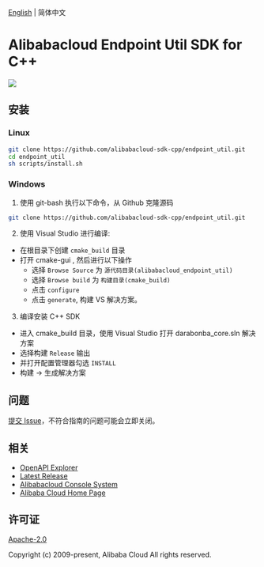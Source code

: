 [English](/README.md) | 简体中文


# Alibabacloud Endpoint Util SDK for C++

![](https://aliyunsdk-pages.alicdn.com/icons/AlibabaCloud.svg)


## 安装

### Linux

```bash
git clone https://github.com/alibabacloud-sdk-cpp/endpoint_util.git
cd endpoint_util
sh scripts/install.sh
```

### Windows

1. 使用 git-bash 执行以下命令，从 Github 克隆源码

  ```bash
  git clone https://github.com/alibabacloud-sdk-cpp/endpoint_util.git
  ```
2. 使用 Visual Studio 进行编译:
  * 在根目录下创建 `cmake_build` 目录
  * 打开 cmake-gui , 然后进行以下操作
    * 选择 `Browse Source` 为 `源代码目录(alibabacloud_endpoint_util)`
    * 选择 `Browse build` 为 `构建目录(cmake_build)`
    * 点击 `configure`
    * 点击 `generate`, 构建 VS 解决方案。

3. 编译安装 C++ SDK
  * 进入 cmake_build 目录，使用 Visual Studio 打开 darabonba_core.sln 解决方案
  * 选择构建 `Release` 输出
  * 并打开配置管理器勾选 `INSTALL`
  * 构建 -> 生成解决方案

## 问题

[提交 Issue](https://github.com/alibabacloud-sdk-cpp/endpoint_util/issues/new/choose)，不符合指南的问题可能会立即关闭。

## 相关

* [OpenAPI Explorer][open-api]
* [Latest Release][latest-release]
* [Alibabacloud Console System][console]
* [Alibaba Cloud Home Page][aliyun]

## 许可证

[Apache-2.0](/LICENSE.md)

Copyright (c) 2009-present, Alibaba Cloud All rights reserved.

[open-api]: https://api.aliyun.com
[latest-release]: https://github.com/alibabacloud-sdk-cpp/endpoint_util/releases
[console]: https://home.console.aliyun.com
[aliyun]: https://www.aliyun.com

